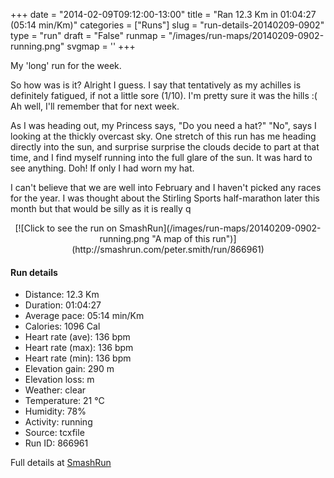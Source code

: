 +++
date = "2014-02-09T09:12:00-13:00"
title = "Ran 12.3 Km in 01:04:27 (05:14 min/Km)"
categories = ["Runs"]
slug = "run-details-20140209-0902"
type = "run"
draft = "False"
runmap = "/images/run-maps/20140209-0902-running.png"
svgmap = '<polyline points="97 46, 99 44, 100 40, 95 39, 86 41, 84 43, 84 43, 74 51, 69 53, 61 56, 58 54, 57 49, 53 47, 49 47, 44 49, 39 48, 35 47, 32 40, 26 36, 20 41, 0 50, 8 60, 9 65, 13 65, 17 63, 17 62, 20 61, 27 59, 39 60, 51 58, 64 59, 72 59, 76 58, 87 49">'
+++

My 'long' run for the week. 

So how was is it? Alright I guess. I say that tentatively as my achilles is definitely fatigued, if not a little sore (1/10). I'm pretty sure it was the hills :(  Ah well, I'll remember that for next week. 

As I was heading out, my Princess says, "Do you need a hat?"  "No", says I looking at the thickly overcast sky. One stretch of this run has me heading directly into the sun, and surprise surprise the clouds decide to part at that time, and I find myself running into the full glare of the sun. It was hard to see anything. Doh! If only I had worn my hat. 

I can't believe that we are well into February and I haven't picked any races for the year.  I was thought about the Stirling Sports half-marathon later this month but that would be silly as it is really q

<!--more-->

<center>
[![Click to see the run on SmashRun](/images/run-maps/20140209-0902-running.png "A map of this run")](http://smashrun.com/peter.smith/run/866961)
</center>

#### Run details

* Distance: 12.3 Km
* Duration: 01:04:27
* Average pace: 05:14 min/Km
* Calories: 1096 Cal
* Heart rate (ave): 136 bpm
* Heart rate (max): 136 bpm
* Heart rate (min): 136 bpm
* Elevation gain: 290 m
* Elevation loss:  m
* Weather: clear
* Temperature: 21 &deg;C
* Humidity: 78%
* Activity: running
* Source: tcxfile
* Run ID: 866961

Full details at [SmashRun](http://smashrun.com/peter.smith/run/866961)